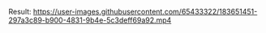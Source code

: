 Result:
https://user-images.githubusercontent.com/65433322/183651451-297a3c89-b900-4831-9b4e-5c3deff69a92.mp4

